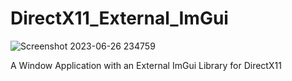 # DirectX11_External_ImGui

![Screenshot 2023-06-26 234759](https://github.com/DwaineDawn/DirectX11_External_ImGui/assets/76231245/6c9a5c0d-43e6-4fb2-bd06-2b31fcc832aa)

A Window Application with an External ImGui Library for DirectX11

